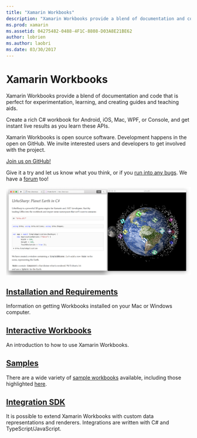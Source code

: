 ```yaml
---
title: "Xamarin Workbooks"
description: "Xamarin Workbooks provide a blend of documentation and code that is perfect for experimentation, learning, and creating guides and teaching aids."
ms.prod: xamarin
ms.assetid: 04275482-0488-4F1C-8808-D03A8E21BE62
author: lobrien
ms.author: laobri
ms.date: 03/30/2017
---
```


# Xamarin Workbooks

Xamarin Workbooks provide a blend of documentation and code that is perfect for
experimentation, learning, and creating guides and teaching aids.

Create a rich C# workbook for Android, iOS, Mac, WPF, or Console, and get instant live
results as you learn these APIs.

Xamarin Workbooks is open source software. Development happens in the open
on GitHub. We invite interested users and developers to get involved with the
project.

<a class="github-button" href="https://github.com/Microsoft/workbooks" data-size="large" aria-label="View Microsoft/workbooks on GitHub">Join us on GitHub!</a>

Give it a try and let us know what you think, or if
you [run into any bugs](~/tools/workbooks/install.md#reporting-bugs). We have a
[forum](https://forums.xamarin.com/categories/inspector) too!

[![](images/interactive-1.0.0-urho-planet-earth-small.png "A sample UrhoSharp based workbook")](images/interactive-1.0.0-urho-planet-earth.png#lightbox)

## [Installation and Requirements](install.md)

Information on getting Workbooks installed on your Mac or Windows computer.

## [Interactive Workbooks](workbook.md)

An introduction to how to use Xamarin Workbooks.

## [Samples](samples/index.md)

There are a wide variety of [sample workbooks](https://developer.xamarin.com/workbooks/) available, including
those highlighted [here](samples/index.md).

## [Integration SDK](sdk/index.md)

It is possible to extend Xamarin Workbooks with custom data representations
and renderers. Integrations are written with C# and TypeScript/JavaScript.

<script async defer src="https://buttons.github.io/buttons.js"></script>
